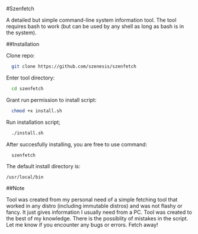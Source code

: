 #Szenfetch

A detailed but simple command-line system information tool. 
The tool requires bash to work (but can be used by any shell as long as bash is in the system).

##Installation

Clone repo:
```bash or any shell
  git clone https://github.com/szenesis/szenfetch
```

Enter tool directory:

```bash
  cd szenfetch
```

Grant run permission to install script:

```bash
  chmod +x install.sh
```

Run installation script;

```bash
  ./install.sh
```

After succesfully installing, you are free to use command:

```bash
  szenfetch
```

The default install directory is:
```
/usr/local/bin
```
##Note

Tool was created from my personal need of a simple fetching tool that worked in any distro (including immutable distros) and was not flashy or fancy. It just gives information I usually need from a PC.
Tool was created to the best of my knowledge. There is the possiblity of mistakes in the script. Let me know if you encounter any bugs or errors. Fetch away!
